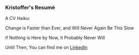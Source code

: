 ### Kristoffer's Resumè

A CV Haiku:

Change is Faster than Ever, and Will Never Again Be This Slow

if Nothing is Here by Now, It Probably Never Will

Until Then, You can find me on [LinkedIn](https://linkedin.com/in/ultraslice)
